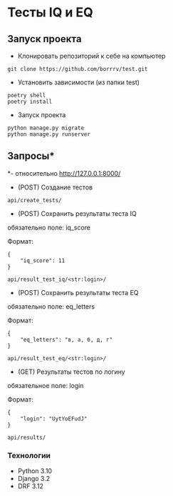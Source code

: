 # Тесты IQ и EQ
## Запуск проекта
- Клонировать репозиторий к себе на компьютер
```
git clone https://github.com/borrrv/test.git
```
- Установить зависимости (из папки test)
```
poetry shell
poetry install
```
- Запуск проекта
```
python manage.py migrate
python manage.py runserver
```
## Запросы*
*- относительно http://127.0.0.1:8000/
- (POST) Создание тестов
```
api/create_tests/
```
- (POST) Сохранить результаты теста IQ

обязательно поле: iq_score

Формат:
```
{
    "iq_score": 11
}
```
```
api/result_test_iq/<str:login>/
```
- (POST) Сохранить результаты теста EQ

обязательно поле: eq_letters

Формат:
```
{
    "eq_letters": "в, а, б, д, г"
}
```
```
api/result_test_eq/<str:login>/
```
- (GET) Результаты тестов по логину

обязательное поле: login

Формат:
```
{
    "login": "UytYoEFudJ"
}
```
```
api/results/
```

### Технологии
- Python 3.10
- Django 3.2
- DRF 3.12
